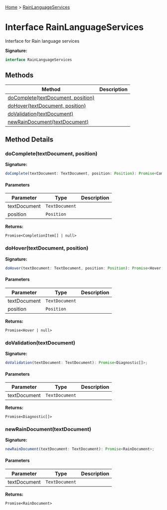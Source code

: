 [Home](../index.md) &gt; [RainLanguageServices](./rainlanguageservices.md)

# Interface RainLanguageServices

Interface for Rain language services

<b>Signature:</b>

```typescript
interface RainLanguageServices 
```

## Methods

|  Method | Description |
|  --- | --- |
|  [doComplete(textDocument, position)](./rainlanguageservices.md#doComplete-method-1) |  |
|  [doHover(textDocument, position)](./rainlanguageservices.md#doHover-method-1) |  |
|  [doValidation(textDocument)](./rainlanguageservices.md#doValidation-method-1) |  |
|  [newRainDocument(textDocument)](./rainlanguageservices.md#newRainDocument-method-1) |  |

## Method Details

<a id="doComplete-method-1"></a>

### doComplete(textDocument, position)

<b>Signature:</b>

```typescript
doComplete(textDocument: TextDocument, position: Position): Promise<CompletionItem[] | null>;
```

#### Parameters

|  Parameter | Type | Description |
|  --- | --- | --- |
|  textDocument | `TextDocument` |  |
|  position | `Position` |  |

<b>Returns:</b>

`Promise<CompletionItem[] | null>`

<a id="doHover-method-1"></a>

### doHover(textDocument, position)

<b>Signature:</b>

```typescript
doHover(textDocument: TextDocument, position: Position): Promise<Hover | null>;
```

#### Parameters

|  Parameter | Type | Description |
|  --- | --- | --- |
|  textDocument | `TextDocument` |  |
|  position | `Position` |  |

<b>Returns:</b>

`Promise<Hover | null>`

<a id="doValidation-method-1"></a>

### doValidation(textDocument)

<b>Signature:</b>

```typescript
doValidation(textDocument: TextDocument): Promise<Diagnostic[]>;
```

#### Parameters

|  Parameter | Type | Description |
|  --- | --- | --- |
|  textDocument | `TextDocument` |  |

<b>Returns:</b>

`Promise<Diagnostic[]>`

<a id="newRainDocument-method-1"></a>

### newRainDocument(textDocument)

<b>Signature:</b>

```typescript
newRainDocument(textDocument: TextDocument): Promise<RainDocument>;
```

#### Parameters

|  Parameter | Type | Description |
|  --- | --- | --- |
|  textDocument | `TextDocument` |  |

<b>Returns:</b>

`Promise<RainDocument>`

